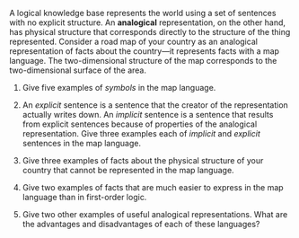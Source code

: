 

A logical knowledge base represents the world using a set of sentences
with no explicit structure. An **analogical**
representation, on the other hand, has physical structure that
corresponds directly to the structure of the thing represented. Consider
a road map of your country as an analogical representation of facts
about the country—it represents facts with a map language. The
two-dimensional structure of the map corresponds to the two-dimensional
surface of the area.<br>

1.  Give five examples of *symbols* in the map language.<br>

2.  An *explicit* sentence is a sentence that the creator
    of the representation actually writes down. An
    *implicit* sentence is a sentence that results from
    explicit sentences because of properties of the analogical
    representation. Give three examples each of *implicit*
    and *explicit* sentences in the map language.<br>

3.  Give three examples of facts about the physical structure of your
    country that cannot be represented in the map language.<br>

4.  Give two examples of facts that are much easier to express in the
    map language than in first-order logic.<br>

5.  Give two other examples of useful analogical representations. What
    are the advantages and disadvantages of each of these languages?
